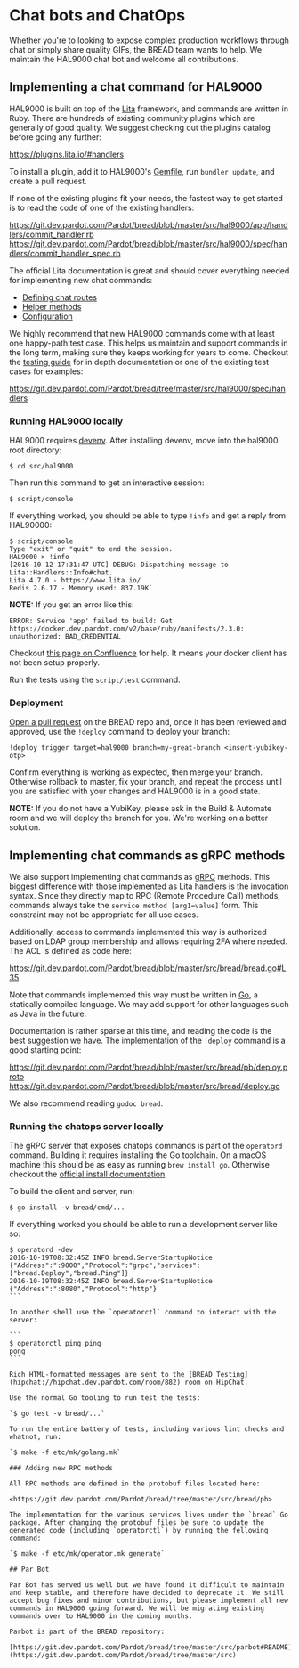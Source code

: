 # Chat bots and ChatOps

Whether you're to looking to expose complex production workflows through chat or simply share quality GIFs, the BREAD team wants to help. We maintain the HAL9000 chat bot and welcome all contributions.

## Implementing a chat command for HAL9000

HAL9000 is built on top of the  [Lita](https://www.lita.io/) framework, and commands are written in Ruby. There are hundreds of existing community plugins which are generally of good quality.  We suggest checking out the plugins catalog before going any further:

<https://plugins.lita.io/#handlers>

To install a plugin, add it to HAL9000's [Gemfile](https://git.dev.pardot.com/Pardot/bread/blob/master/src/hal9000/Gemfile), run `bundler update`, and create a pull request.

If none of the existing plugins fit your needs, the fastest way to get started is to read the code of one of the existing handlers:

https://git.dev.pardot.com/Pardot/bread/blob/master/src/hal9000/app/handlers/commit_handler.rb
https://git.dev.pardot.com/Pardot/bread/blob/master/src/hal9000/spec/handlers/commit_handler_spec.rb

The official Lita documentation is great and should cover everything needed for implementing new chat commands:

* [Defining chat routes](https://docs.lita.io/plugin-authoring/handlers/#chat-routes)
* [Helper methods](https://docs.lita.io/plugin-authoring/handlers/#helper-methods)
* [Configuration](https://docs.lita.io/plugin-authoring/handlers/#configuration)

We highly recommend that new HAL9000 commands come with at least one happy-path test case. This helps us maintain and support  commands in the long term, making sure they keeps working for years to come. Checkout the [testing guide](https://docs.lita.io/plugin-authoring/testing/#testing-handlers) for in depth documentation or one of the existing test cases for examples:

https://git.dev.pardot.com/Pardot/bread/tree/master/src/hal9000/spec/handlers

### Running HAL9000 locally

HAL9000 requires [devenv](https://git.dev.pardot.com/Pardot/deven). After installing devenv, move into the hal9000 root directory:

`$ cd src/hal9000`

Then run this command to get an interactive session:

`$ script/console`

If everything worked, you should be able to type `!info` and get a reply from HAL90000:

```
$ script/console
Type "exit" or "quit" to end the session.
HAL9000 > !info
[2016-10-12 17:31:47 UTC] DEBUG: Dispatching message to Lita::Handlers::Info#chat.
Lita 4.7.0 - https://www.lita.io/
Redis 2.6.17 - Memory used: 837.19K`
```

**NOTE:** If you get an error like this:

```
ERROR: Service 'app' failed to build: Get https://docker.dev.pardot.com/v2/base/ruby/manifests/2.3.0: unauthorized: BAD_CREDENTIAL
```

Checkout [this page on Confluence](https://confluence.dev.pardot.com/display/PTechops/Using+the+Docker+Registry+locally) for help. It means your docker client has not been setup properly.

Run the tests using the `script/test` command.

### Deployment

[Open a pull request](https://help.github.com/articles/creating-a-pull-request/) on the BREAD repo and, once it has been reviewed and approved, use the `!deploy` command to deploy your branch:

```
!deploy trigger target=hal9000 branch=my-great-branch <insert-yubikey-otp>
```

Confirm everything is working as expected, then merge your branch. Otherwise rollback to master, fix your branch, and repeat the process until you are satisfied with your changes and HAL9000 is in a good state.

**NOTE:** If you do not have a YubiKey, please ask in the Build & Automate room and we will deploy the branch for you. We're working on a better solution.

## Implementing chat commands as gRPC methods

We also support implementing chat commands as  [gRPC](http://www.grpc.io/) methods. This biggest difference with those implemented as Lita handlers  is the invocation syntax. Since they directly map to RPC (Remote Procedure Call) methods, commands always take the `service method [arg1=value]` form. This constraint may not be appropriate for all use cases.

Additionally, access to commands implemented this way is authorized based on LDAP group membership and allows requiring 2FA where needed. The ACL is defined as code here:

<https://git.dev.pardot.com/Pardot/bread/blob/master/src/bread/bread.go#L35>

Note that commands implemented this way must be written in [Go](https://golang.org/), a statically compiled language. We may add support for other languages such as Java in the future.

Documentation is rather sparse at this time, and reading the code is the best suggestion we have. The implementation of the `!deploy` command is a good starting point:

<https://git.dev.pardot.com/Pardot/bread/blob/master/src/bread/pb/deploy.proto>
<https://git.dev.pardot.com/Pardot/bread/blob/master/src/bread/deploy.go>

We also recommend reading `godoc bread`.

### Running the chatops server locally

The gRPC server that exposes chatops commands is part of the `operatord` command.  Building it requires installing the Go toolchain. On a macOS machine this should be as easy as running `brew install go`. Otherwise checkout the [official install documentation](https://golang.org/doc/install).

To build the client and server, run:

`$ go install -v bread/cmd/...`

If everything worked you should be able to run a development server like so:

````
$ operatord -dev
2016-10-19T08:32:45Z INFO bread.ServerStartupNotice {"Address":":9000","Protocol":"grpc","services":["bread.Deploy","bread.Ping"]}
2016-10-19T08:32:45Z INFO bread.ServerStartupNotice {"Address":":8080","Protocol":"http"}
```

In another shell use the `operatorctl` command to interact with the server:

```
$ operatorctl ping ping
pong
```

Rich HTML-formatted messages are sent to the [BREAD Testing](hipchat://hipchat.dev.pardot.com/room/882) room on HipChat.

Use the normal Go tooling to run test the tests:

`$ go test -v bread/...`

To run the entire battery of tests, including various lint checks and whatnot, run:

`$ make -f etc/mk/golang.mk`

### Adding new RPC methods

All RPC methods are defined in the protobuf files located here:

<https://git.dev.pardot.com/Pardot/bread/tree/master/src/bread/pb>

The implementation for the various services lives under the `bread` Go package. After changing the protobuf files be sure to update the generated code (including `operatorctl`) by running the fellowing command:

`$ make -f etc/mk/operator.mk generate`

## Par Bot

Par Bot has served us well but we have found it difficult to maintain and keep stable, and therefore have decided to deprecate it. We still accept bug fixes and minor contributions, but please implement all new commands in HAL9000 going forward. We will be migrating existing commands over to HAL9000 in the coming months. 

Parbot is part of the BREAD repository:

[https://git.dev.pardot.com/Pardot/bread/tree/master/src/parbot#README](https://git.dev.pardot.com/Pardot/bread/tree/master/src)
